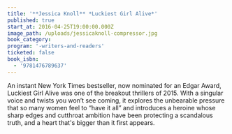 ```yaml
---
title: '**Jessica Knoll** *Luckiest Girl Alive*'
published: true
start_at: 2016-04-25T19:00:00.000Z
image_path: /uploads/jessicaknoll-compressor.jpg
book_category:
program: '-writers-and-readers'
ticketed: false
book_isbn:
  - '9781476789637'
---
```



An instant New York Times bestseller, now nominated for an Edgar Award, Luckiest Girl Alive was one of the breakout thrillers of 2015. With a singular voice and twists you won’t see coming, it explores the unbearable pressure that so many women feel to “have it all” and introduces a heroine whose sharp edges and cutthroat ambition have been protecting a scandalous truth, and a heart that's bigger than it first appears.